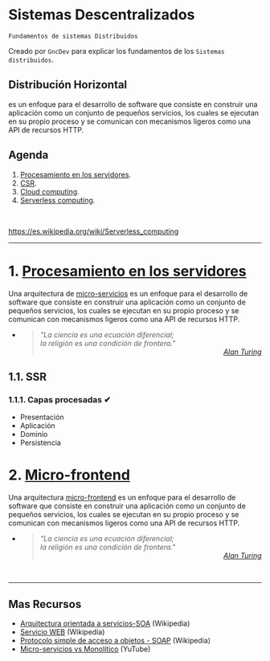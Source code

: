 # Sistemas Descentralizados
<p><code>Fundamentos de sistemas Distribuidos</code></p>
<p>Creado por <code>GncDev</code> para explicar los fundamentos de los <code>Sistemas distribuidos</code>.</p>

## Distribución Horizontal
es un enfoque para el desarrollo de software que consiste en construir una aplicación como un conjunto de pequeños servicios, los cuales se ejecutan en su propio proceso y se comunican con mecanismos ligeros como una API de recursos HTTP.


## Agenda
1. [Procesamiento en los servidores](#1-procesamiento-en-los-servidores).
1. [CSR](#1-csr).
1. [Cloud computing](#2-micro-frontend).
1. [Serverless computing](#2-micro-frontend).

<br>




https://es.wikipedia.org/wiki/Serverless_computing


---
# 1. [Procesamiento en los servidores](#agenda)
Una arquitectura de [micro-servicios][1] es un enfoque para el desarrollo de software que consiste en construir una aplicación como un conjunto de pequeños servicios, los cuales se ejecutan en su propio proceso y se comunican con mecanismos ligeros como una API de recursos HTTP.

* ><i>"La ciencia es una ecuación diferencial;<br>
la religión es una condición de frontera."</i><br>
<cite style="display:block; text-align: right">[Alan Turing](https://es.wikipedia.org/wiki/Alan_Turing)</cite>

[1]:https://es.wikipedia.org/wiki/Arquitectura_de_microservicios

## 1.1. SSR


### 1.1.1. Capas procesadas ✔
* Presentación
* Aplicación
* Dominio
* Persistencia


# 2. [Micro-frontend](#agenda)
Una arquitectura [micro-frontend][2] es un enfoque para el desarrollo de software que consiste en construir una aplicación como un conjunto de pequeños servicios, los cuales se ejecutan en su propio proceso y se comunican con mecanismos ligeros como una API de recursos HTTP.

* ><i>"La ciencia es una ecuación diferencial;<br>
la religión es una condición de frontera."</i><br>
<cite style="display:block; text-align: right">[Alan Turing](https://es.wikipedia.org/wiki/Alan_Turing)</cite>

[2]:https://es.wikipedia.org/wiki/Microfrontend

<br>

---
## Mas Recursos
- [Arquitectura orientada a servicios-SOA](https://es.wikipedia.org/wiki/Arquitectura_orientada_a_servicios) (Wikipedia)
- [Servicio WEB](https://es.wikipedia.org/wiki/Servicio_web) (Wikipedia)
- [Protocolo simple de acceso a objetos - SOAP](https://es.wikipedia.org/wiki/Simple_Object_Access_Protocol) (Wikipedia)
- [Micro-servicios vs Monolítico](https://www.youtube.com/watch?v=cq8OLr3AbwM) (YuTube)
